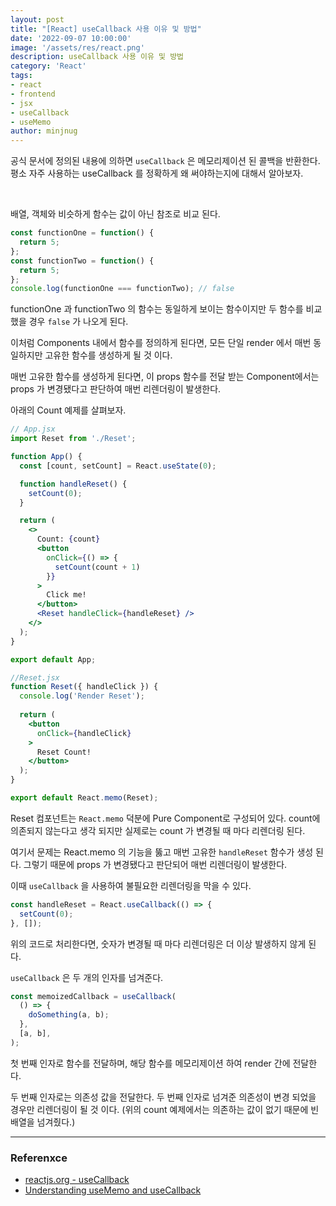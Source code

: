```yaml
---
layout: post
title: "[React] useCallback 사용 이유 및 방법"
date: '2022-09-07 10:00:00'
image: '/assets/res/react.png'
description: useCallback 사용 이유 및 방법
category: 'React'
tags:
- react
- frontend
- jsx
- useCallback
- useMemo
author: minjnug
---
```


공식 문서에 정의된 내용에 의하면 `useCallback` 은 메모리제이션 된 콜백을 반환한다.
평소 자주 사용하는 useCallback 를 정확하게 왜 써야하는지에 대해서 알아보자.


<br/>


배열, 객체와 비슷하게 함수는 값이 아닌 참조로 비교 된다.

```jsx
const functionOne = function() {
  return 5;
};
const functionTwo = function() {
  return 5;
};
console.log(functionOne === functionTwo); // false
```

functionOne 과 functionTwo 의 함수는 동일하게 보이는 함수이지만 두 함수를 비교했을 경우 `false` 가 나오게 된다.

이처럼 Components 내에서 함수를 정의하게 된다면, 모든 단일 render 에서 매번 동일하지만 고유한 함수를 생성하게 될 것 이다.

매번 고유한 함수를 생성하게 된다면, 이 props 함수를 전달 받는 Component에서는 props 가 변경됐다고 판단하여 매번 리렌더링이 발생한다.

아래의 Count 예제를 살펴보자.

```jsx
// App.jsx
import Reset from './Reset';

function App() {
  const [count, setCount] = React.useState(0);

  function handleReset() {
    setCount(0);
  }

  return (
    <>
      Count: {count}
      <button
        onClick={() => {
          setCount(count + 1)
        }}
      >
        Click me!
      </button>
      <Reset handleClick={handleReset} />
    </>
  );
}

export default App;
```


```jsx
//Reset.jsx
function Reset({ handleClick }) {
  console.log('Render Reset');
  
  return (
    <button
      onClick={handleClick}
    >
      Reset Count!
    </button>
  );
}

export default React.memo(Reset);
```

Reset 컴포넌트는 `React.memo` 덕분에 Pure Component로 구성되어 있다. 
count에 의존되지 않는다고 생각 되지만 실제로는 count 가 변경될 때 마다 리렌더링 된다.

여기서 문제는 React.memo 의 기능을 뚫고 매번 고유한 `handleReset` 함수가 생성 된다. 
그렇기 때문에 props 가 변경됐다고 판단되어 매번 리렌더링이 발생한다.

이때 `useCallback` 을 사용하여 불필요한 리렌더링을 막을 수 있다.


```jsx
const handleReset = React.useCallback(() => {
  setCount(0);
}, []);
```

위의 코드로 처리한다면, 숫자가 변경될 때 마다 리렌더링은 더 이상 발생하지 않게 된다.

`useCallback` 은 두 개의 인자를 넘겨준다.

```jsx
const memoizedCallback = useCallback(
  () => {
    doSomething(a, b);
  },
  [a, b],
);
```

첫 번째 인자로 함수를 전달하며, 해당 함수를 메모리제이션 하여 render 간에 전달한다.

두 번째 인자로는 의존성 값을 전달한다. 두 번째 인자로 넘겨준 의존성이 변경 되었을 경우만 리렌더링이 될 것 이다.
(위의 count 예제에서는 의존하는 값이 없기 때문에 빈 배열을 넘겨줬다.)






-----
### Referenxce
- <a href="https://ko.reactjs.org/docs/hooks-reference.html#usecallback">reactjs.org - useCallback</a>
- <a href="https://www.joshwcomeau.com/react/usememo-and-usecallback/">Understanding useMemo and useCallback</a>
